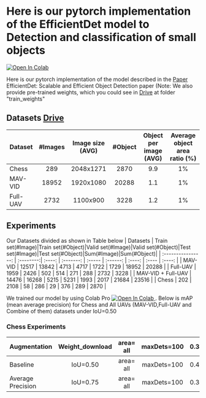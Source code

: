 # Here is our pytorch implementation of the EfficientDet model to Detection and classification of small objects



<a href="https://colab.research.google.com/drive/1F-iGXFB5HqrGG_5dBPtXkOAZebiEnzkf?usp=sharing">
  <img src="https://colab.research.google.com/assets/colab-badge.svg" alt="Open In Colab"/>
</a>

Here is our pytorch implementation of the model described in the [Paper](https://openaccess.thecvf.com/content_CVPR_2020/papers/Tan_EfficientDet_Scalable_and_Efficient_Object_Detection_CVPR_2020_paper.pdf)
 EfficientDet: Scalable and Efficient Object Detection paper (Note: We also provide pre-trained weights, which you could see in [Drive](https://drive.google.com/drive/folders/1tyaq0c_YesoNot4c8n9M4uh89Njz7Sv_?usp=sharing)  at folder "train_weights"

## Datasets [Drive](https://drive.google.com/drive/folders/1tyaq0c_YesoNot4c8n9M4uh89Njz7Sv_?usp=sharing)


| Dataset          | #Images   | Image size (AVG) |    #Object     |    Object per image (AVG)  | Average object area ratio (%) |
|------------------|:---------:|:----------------:|:--------------:|:--------------------------:|:-----------------------------:|
| Chess            |    289    |     2048x1271    |     2870       | 9.9                        |           1%                  |
| MAV-VID          |    18952  |     1920x1080    |     20288      | 1.1                        |           1%                  |
| Full-UAV            |    2732   |     1100x900     |     3228       | 1.2                        |           1%                  |


## Experiments
Our Datasets divided  as shown in Table below
| Datasets | Train set(#Image)|Train set(#Object)|Valid set(#Image)|Valid set(#Object)|Test set(#Image)|Test set(#Object)|Sum(#Image)|Sum(#Object)|
| :----------------: | :--------:| :----: | :-------: | :----- | :------: | :----: | :---- | :----: |
| MAV-VID            | 12517     | 13842  | 4713      | 4717   | 1722     | 1729   | 18952 | 20288  |
| Full-UAV           | 1959      | 2426   | 502       | 514    | 271      | 288    | 2732  | 3228   |
| MAV-VID + Full-UAV | 14476     | 16268  | 5215      | 5231   | 1993     | 2017   | 21684 | 23516  |
| Chess              | 202       | 2108   | 58        | 286    | 29       | 376    | 289   | 2870   |

We trained our model by using Colab Pro <a href="https://colab.research.google.com/drive/1F-iGXFB5HqrGG_5dBPtXkOAZebiEnzkf?usp=sharing">
  <img src="https://colab.research.google.com/assets/colab-badge.svg" alt="Open In Colab"/>
</a>. Below is mAP (mean average precision) for Chess and All UAVs (MAV-VID,Full-UAV and Combine of them) datasets under IoU=0.50

### Chess Experiments

|   Augmentation   |   Weight_download   |   area=   all   |   maxDets=100   |   0.314   |
|-----------------------|:-------------------:|:-----------------:|:-----------------:|:-------------:|
|   Baseline   |      IoU=0.50     |   area=   all   |   maxDets=100   |   0.461   |
|   Average Precision   |      IoU=0.75     |   area=   all   |   maxDets=100   |   0.343   |


